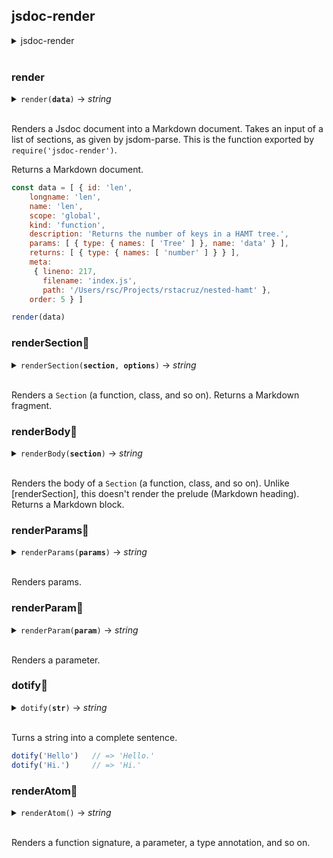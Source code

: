 ## jsdoc-render

<details>
<summary>jsdoc-render</summary>
</details><br>

### render

<details>
<summary><code>render(<b title='Section[]'>data</b>)</code> → <em>string</em></summary>

| Param | Type | Description |
| --- | --- | --- |
| `data` | Section[] | The data to be parsed |
</details><br>

Renders a Jsdoc document into a Markdown document.
Takes an input of a list of sections, as given by jsdom-parse.
This is the function exported by `require('jsdoc-render')`.

Returns a Markdown document.

```js
const data = [ { id: 'len',
    longname: 'len',
    name: 'len',
    scope: 'global',
    kind: 'function',
    description: 'Returns the number of keys in a HAMT tree.',
    params: [ { type: { names: [ 'Tree' ] }, name: 'data' } ],
    returns: [ { type: { names: [ 'number' ] } } ],
    meta:
     { lineno: 217,
       filename: 'index.js',
       path: '/Users/rsc/Projects/rstacruz/nested-hamt' },
    order: 5 } ]

render(data)
```

### renderSection<span title='private'>🔸</span>

<details>
<summary><code>renderSection(<b title='Section'>section</b>, <b title='object'>options</b>)</code> → <em>string</em></summary>

| Param | Type | Description |
| --- | --- | --- |
| `section` | Section | The section to render |
| `options` | <span title='Optional'>?</span>object | Options to be passed |
| `options.prefix` | <span title='Optional'>?</span>string | The prefix to be passed; usually `'## '` |
| `options.signature` | <span title='Optional'>?</span>boolean | If `false`, then signature is omitted |
</details><br>

Renders a `Section` (a function, class, and so on). Returns a Markdown fragment.

### renderBody<span title='private'>🔸</span>

<details>
<summary><code>renderBody(<b title='Section'>section</b>)</code> → <em>string</em></summary>

| Param | Type | Description |
| --- | --- | --- |
| `section` | Section | Section to be rendered |
</details><br>

Renders the body of a `Section` (a function, class, and so on).
Unlike [renderSection], this doesn't render the prelude (Markdown heading). Returns a Markdown block.

### renderParams<span title='private'>🔸</span>

<details>
<summary><code>renderParams(<b title='object[]'>params</b>)</code> → <em>string</em></summary>

| Param | Type | Description |
| --- | --- | --- |
| `params` | object[] | Parameters to be rendered |
</details><br>

Renders params. 

### renderParam<span title='private'>🔸</span>

<details>
<summary><code>renderParam(<b title='object'>param</b>)</code> → <em>string</em></summary>

| Param | Type | Description |
| --- | --- | --- |
| `param` | object | Parameter to be rendered |
</details><br>

Renders a parameter. 

### dotify<span title='private'>🔸</span>

<details>
<summary><code>dotify(<b title='string'>str</b>)</code> → <em>string</em></summary>

| Param | Type | Description |
| --- | --- | --- |
| `str` | string | The sentence to cententify |
</details><br>

Turns a string into a complete sentence. 

```js
dotify('Hello')   // => 'Hello.'
dotify('Hi.')     // => 'Hi.'
```

### renderAtom<span title='private'>🔸</span>

<details>
<summary><code>renderAtom()</code> → <em>string</em></summary>
</details><br>

Renders a function signature, a parameter, a type annotation, and so on. 
